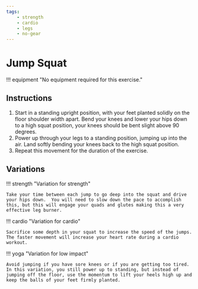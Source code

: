 ```yaml
---
tags:
    - strength
    - cardio
    - legs
    - no-gear
---
```


#  Jump Squat

!!! equipment "No equipment required for this exercise."

## Instructions

1. Start in a standing upright position, with your feet planted solidly on the floor shoulder width apart.  Bend your knees and lower your hips down to a high squat position, your knees should be bent slight above 90 degrees.
2. Power up through your legs to a standing position, jumping up into the air.  Land softly bending your knees back to the high squat position.
3. Repeat this movement for the duration of the exercise.

## Variations

!!! strength "Variation for strength"

    Take your time between each jump to go deep into the squat and drive your hips down.  You will need to slow down the pace to accomplish this, but this will engage your quads and glutes making this a very effective leg burner.

!!! cardio "Variation for cardio"

    Sacrifice some depth in your squat to increase the speed of the jumps.  The faster movement will increase your heart rate during a cardio workout.

!!! yoga "Variation for low impact"

    Avoid jumping if you have sore knees or if you are getting too tired.  In this variation, you still power up to standing, but instead of jumping off the floor, use the momentum to lift your heels high up and keep the balls of your feet firmly planted.
